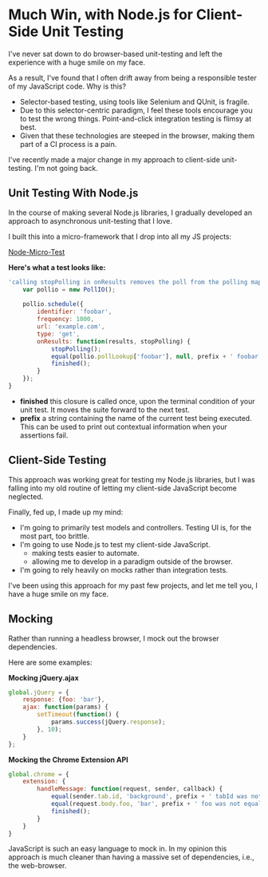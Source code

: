 Much Win, with Node.js for Client-Side Unit Testing
=================================================

I've never sat down to do browser-based unit-testing and left the experience with a huge smile on my face.

As a result, I've found that I often drift away from being a responsible tester of my JavaScript code. Why is this?

* Selector-based testing, using tools like Selenium and QUnit, is fragile.
* Due to this selector-centric paradigm, I feel these tools encourage you to test the wrong things. Point-and-click integration testing is flimsy at best.
* Given that these technologies are steeped in the browser, making them part of a CI process is a pain.

I've recently made a major change in my approach to client-side unit-testing. I'm not going back.

Unit Testing With Node.js
-------------------------

In the course of making several Node.js libraries, I gradually developed an approach to asynchronous unit-testing that I love.

I built this into a micro-framework that I drop into all my JS projects:

[Node-Micro-Test](https://github.com/bcoe/node-micro-test)

__Here's what a test looks like:__

```javascript
'calling stopPolling in onResults removes the poll from the polling map': function(finished, prefix) {
	var pollio = new PollIO();
	
	pollio.schedule({
		identifier: 'foobar',
		frequency: 1000,
		url: 'example.com',
		type: 'get',
		onResults: function(results, stopPolling) {
			stopPolling();
			equal(pollio.pollLookup['foobar'], null, prefix + ' foobar poll not removed from map.');
			finished();
		}
	});
}
```

* __finished__ this closure is called once, upon the terminal condition of your unit test. It moves the suite forward to the next test.
* __prefix__ a string containing the name of the current test being executed. This can be used to print out contextual information when your assertions fail.

Client-Side Testing
-------------------

This approach was working great for testing my Node.js libraries, but I was falling into my old routine of letting my client-side JavaScript become neglected.

Finally, fed up, I made up my mind:

* I'm going to primarily test models and controllers. Testing UI is, for the most part, too brittle.
* I'm going to use Node.js to test my client-side JavaScript.
  * making tests easier to automate.
  * allowing me to develop in a paradigm outside of the browser.
* I'm going to rely heavily on mocks rather than integration tests.

I've been using this approach for my past few projects, and let me tell you, I have a huge smile on my face.

Mocking
-------

Rather than running a headless browser, I mock out the browser dependencies.

Here are some examples:

__Mocking jQuery.ajax__

```javascript
global.jQuery = {
	response: {foo: 'bar'},
	ajax: function(params) {
		setTimeout(function() {
			params.success(jQuery.response);
		}, 10);
	}
};
```

__Mocking the Chrome Extension API__

```javascript
global.chrome = {
	extension: {
		handleMessage: function(request, sender, callback) {
			equal(sender.tab.id, 'background', prefix + ' tabId was not correct');
			equal(request.body.foo, 'bar', prefix + ' foo was not equal to bar');
			finished();
		}
	}
}
```

JavaScript is such an easy language to mock in. In my opinion this approach is much cleaner than having a massive set of dependencies, i.e., the web-browser.